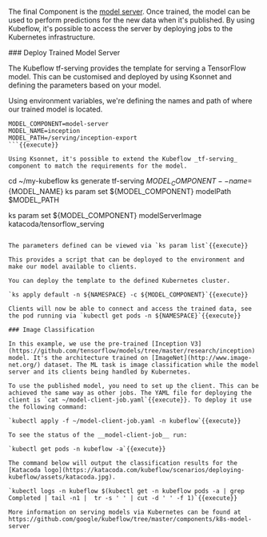 The final Component is the [model server](https://www.tensorflow.org/serving/). Once trained, the model can be used to perform predictions for the new data when it's published. By using Kubeflow, it's possible to access the server by deploying jobs to the Kubernetes infrastructure.

### Deploy Trained Model Server

The Kubeflow tf-serving provides the template for serving a TensorFlow model. This can be customised and deployed by using Ksonnet and defining the parameters based on your model.

Using environment variables, we're defining the names and path of where our trained model is located.

```
MODEL_COMPONENT=model-server
MODEL_NAME=inception
MODEL_PATH=/serving/inception-export
```{{execute}}

Using Ksonnet, it's possible to extend the Kubeflow _tf-serving_ component to match the requirements for the model.

```
cd ~/my-kubeflow
ks generate tf-serving ${MODEL_COMPONENT} --name=${MODEL_NAME}
ks param set ${MODEL_COMPONENT} modelPath $MODEL_PATH

ks param set ${MODEL_COMPONENT} modelServerImage katacoda/tensorflow_serving
```{{execute}}

The parameters defined can be viewed via `ks param list`{{execute}}

This provides a script that can be deployed to the environment and make our model available to clients.

You can deploy the template to the defined Kubernetes cluster.

`ks apply default -n ${NAMESPACE} -c ${MODEL_COMPONENT}`{{execute}}

Clients will now be able to connect and access the trained data, see the pod running via `kubectl get pods -n ${NAMESPACE}`{{execute}}

### Image Classification

In this example, we use the pre-trained [Inception V3](https://github.com/tensorflow/models/tree/master/research/inception) model. It's the architecture trained on [ImageNet](http://www.image-net.org/) dataset. The ML task is image classification while the model server and its clients being handled by Kubernetes.

To use the published model, you need to set up the client. This can be achieved the same way as other jobs. The YAML file for deploying the client is `cat ~/model-client-job.yaml`{{execute}}. To deploy it use the following command:

`kubectl apply -f ~/model-client-job.yaml -n kubeflow`{{execute}}

To see the status of the __model-client-job__ run:

`kubectl get pods -n kubeflow -a`{{execute}}

The command below will output the classification results for the [Katacoda logo](https://katacoda.com/kubeflow/scenarios/deploying-kubeflow/assets/katacoda.jpg).

`kubectl logs -n kubeflow $(kubectl get -n kubeflow pods -a | grep Completed | tail -n1 |  tr -s ' ' | cut -d ' ' -f 1)`{{execute}}

More information on serving models via Kubernetes can be found at https://github.com/google/kubeflow/tree/master/components/k8s-model-server
